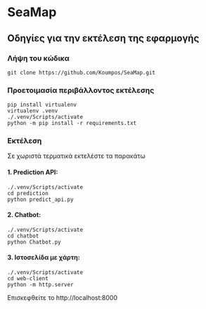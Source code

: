 # SeaMap
## Οδηγίες για την εκτέλεση της εφαρμογής 

### Λήψη του κώδικα
```shell
git clone https://github.com/Koumpos/SeaMap.git
```

### Προετοιμασία περιβάλλοντος εκτέλεσης

```shell
pip install virtualenv
virtualenv .venv
./.venv/Scripts/activate
python -m pip install -r requirements.txt
```

### Εκτέλεση
Σε χωριστά τερματικά εκτελέστε τα παρακάτω

#### 1. Prediction API:
```shell
./.venv/Scripts/activate
cd prediction
python predict_api.py
```

#### 2. Chatbot:
```shell
./.venv/Scripts/activate
cd chatbot
python Chatbot.py
```


#### 3. Ιστοσελίδα με χάρτη:
```shell
./.venv/Scripts/activate
cd web-client
python -m http.server
```
Επισκεφθείτε το http://localhost:8000

